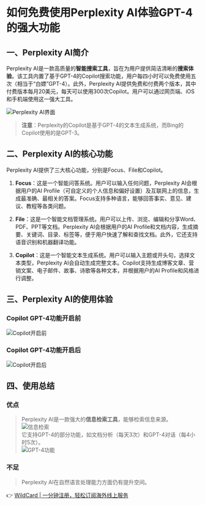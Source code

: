 # 如何免费使用Perplexity AI体验GPT-4的强大功能

## 一、Perplexity AI简介

Perplexity AI是一款高质量的**智能搜索工具**，旨在为用户提供简洁清晰的**搜索体验**。该工具内置了基于GPT-4的Copilot搜索功能，用户每四小时可以免费使用五次（相当于“白嫖”GPT-4）。此外，Perplexity AI提供免费和付费两个版本，其中付费版本每月20美元，每天可以使用300次Copilot。用户可以通过网页端、iOS和手机端使用这一强大工具。

![Perplexity AI界面](https://bbtdd.com/img/36530208249.webp)

> **注意**：Perplexity的Copilot是基于GPT-4的文本生成系统，而Bing的Copilot使用的是GPT-3。

## 二、Perplexity AI的核心功能

Perplexity AI提供了三大核心功能，分别是Focus、File和Copilot。

1. **Focus**：这是一个智能问答系统。用户可以输入任何问题，Perplexity AI会根据用户的AI Profile（可自定义的个人信息和偏好设置）及互联网上的信息，生成最准确、最相关的答案。Focus支持多种语言，能够回答事实、意见、建议、教程等各类问题。

2. **File**：这是一个智能文档管理系统。用户可以上传、浏览、编辑和分享Word、PDF、PPT等文档。Perplexity AI会根据用户的AI Profile和文档内容，生成摘要、关键词、目录、标签等，便于用户快速了解和查找文档。此外，它还支持语音识别和机器翻译功能。

3. **Copilot**：这是一个智能文本生成系统。用户可以输入主题或开头句，选择文本类型，Perplexity AI会自动生成完整文本。Copilot支持生成博客文章、营销文案、电子邮件、故事、诗歌等各种文本，并根据用户的AI Profile和风格进行调整。

## 三、Perplexity AI的使用体验

### Copilot GPT-4功能开启前

![Copilot开启前](https://bbtdd.com/img/3313663749055873.webp)

### Copilot GPT-4功能开启后

![Copilot开启后](https://bbtdd.com/img/6373857618344020.webp)

## 四、使用总结

### 优点

> Perplexity AI是一款强大的**信息检索工具**，能够检索信息来源。  
> ![信息检索](https://bbtdd.com/img/39377411636099.webp)  
> 它支持GPT-4的部分功能，如文档分析（每天3次）和GPT-4对话（每4小时5次）。  
> ![GPT-4功能](https://bbtdd.com/img/8863129697936.webp)

### 不足

> Perplexity AI在自然语言处理能力方面仍有提升空间。

👉 [WildCard | 一分钟注册，轻松订阅海外线上服务](https://bbtdd.com/WildCard)